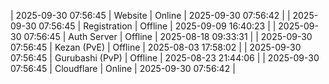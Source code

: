 | 2025-09-30 07:56:45 | Website | Online | 2025-09-30 07:56:42 |
| 2025-09-30 07:56:45 | Registration | Offline | 2025-09-09 16:40:23 |
| 2025-09-30 07:56:45 | Auth Server | Offline | 2025-08-18 09:33:31 |
| 2025-09-30 07:56:45 | Kezan (PvE) | Offline | 2025-08-03 17:58:02 |
| 2025-09-30 07:56:45 | Gurubashi (PvP) | Offline | 2025-08-23 21:44:06 |
| 2025-09-30 07:56:45 | Cloudflare | Online | 2025-09-30 07:56:42 |
